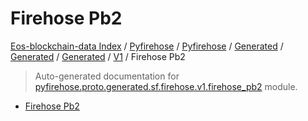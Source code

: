 # Firehose Pb2

[Eos-blockchain-data Index](../../../../../../README.md#eos-blockchain-data-index) /
[Pyfirehose](../../../../../index.md#pyfirehose) /
[Pyfirehose](../../../../../index.md#pyfirehose) /
[Generated](../../../index.md#generated) /
[Generated](../../../index.md#generated) /
[Generated](../../../index.md#generated) /
[V1](./index.md#v1) /
Firehose Pb2

> Auto-generated documentation for [pyfirehose.proto.generated.sf.firehose.v1.firehose_pb2](https://github.com/Krow10/eos-blockchain-data/blob/main/pyfirehose/proto/generated/sf/firehose/v1/firehose_pb2.py) module.

- [Firehose Pb2](#firehose-pb2)
